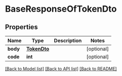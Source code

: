 # BaseResponseOfTokenDto

## Properties
Name | Type | Description | Notes
------------ | ------------- | ------------- | -------------
**body** | [**TokenDto**](TokenDto.md) |  | [optional] 
**code** | **int** |  | [optional] 

[[Back to Model list]](../README.md#documentation-for-models) [[Back to API list]](../README.md#documentation-for-api-endpoints) [[Back to README]](../README.md)


